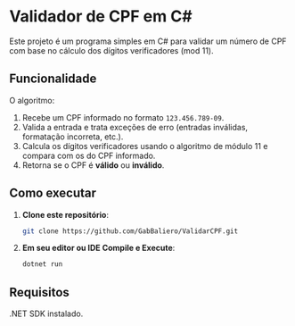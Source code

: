 # Validador de CPF em C#

Este projeto é um programa simples em C# para validar um número de CPF com base no cálculo dos dígitos verificadores (mod 11).

## Funcionalidade
O algoritmo:
1. Recebe um CPF informado no formato `123.456.789-09`.
2. Valida a entrada e trata exceções de erro (entradas inválidas, formatação incorreta, etc.).
3. Calcula os dígitos verificadores usando o algoritmo de módulo 11 e compara com os do CPF informado.
4. Retorna se o CPF é **válido** ou **inválido**.

## Como executar

1. **Clone este repositório**:
   ```bash
   git clone https://github.com/GabBaliero/ValidarCPF.git
   ```
   
2. **Em seu editor ou IDE Compile e Execute**:
   ```bash
   dotnet run
   ```

## Requisitos
.NET SDK instalado.



   
